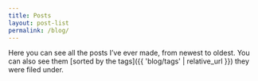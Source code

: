 ```yaml
---
title: Posts
layout: post-list
permalink: /blog/
---
```


Here you can see all the posts I’ve ever made, from newest to oldest. You can also see them [sorted by the tags]({{ 'blog/tags' | relative_url }}) they were filed under.
